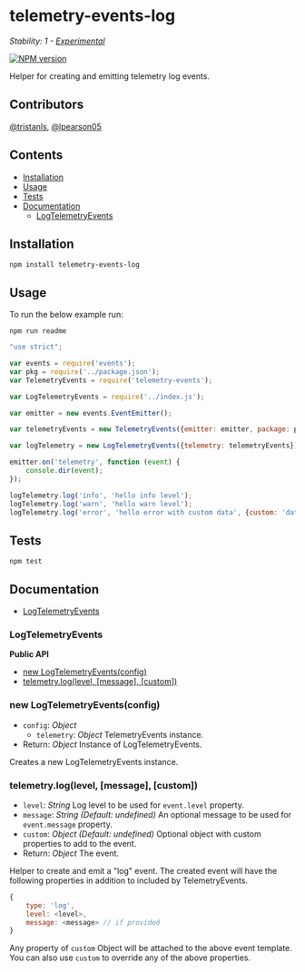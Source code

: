 # telemetry-events-log

_Stability: 1 - [Experimental](https://github.com/tristanls/stability-index#stability-1---experimental)_

[![NPM version](https://badge.fury.io/js/telemetry-events-log.png)](http://npmjs.org/package/telemetry-events-log)

Helper for creating and emitting telemetry log events.

## Contributors

[@tristanls](https://github.com/tristanls), [@lpearson05](https://github.com/lpearson05)

## Contents

  * [Installation](#installation)
  * [Usage](#usage)
  * [Tests](#tests)
  * [Documentation](#documentation)
    * [LogTelemetryEvents](#logtelemetryevents)

## Installation

    npm install telemetry-events-log

## Usage

To run the below example run:

    npm run readme

```javascript
"use strict";

var events = require('events');
var pkg = require('../package.json');
var TelemetryEvents = require('telemetry-events');

var LogTelemetryEvents = require('../index.js');

var emitter = new events.EventEmitter();

var telemetryEvents = new TelemetryEvents({emitter: emitter, package: pkg});

var logTelemetry = new LogTelemetryEvents({telemetry: telemetryEvents});

emitter.on('telemetry', function (event) {
    console.dir(event);
});

logTelemetry.log('info', 'hello info level');
logTelemetry.log('warn', 'hello warn level');
logTelemetry.log('error', 'hello error with custom data', {custom: 'data'});

```

## Tests

    npm test

## Documentation

  * [LogTelemetryEvents](#logtelemetryevents)

### LogTelemetryEvents

**Public API**

  * [new LogTelemetryEvents(config)](#new-logtelemetryeventsconfig)
  * [telemetry.log(level, \[message\], \[custom\])](#telemetryloglevel-message-custom)

### new LogTelemetryEvents(config)

  * `config`: _Object_
    * `telemetry`: _Object_ TelemetryEvents instance.
  * Return: _Object_ Instance of LogTelemetryEvents.

Creates a new LogTelemetryEvents instance.

### telemetry.log(level, [message], [custom])

  * `level`: _String_ Log level to be used for `event.level` property.
  * `message`: _String_ _(Default: undefined)_ An optional message to be used for `event.message` property.
  * `custom`: _Object_ _(Default: undefined)_ Optional object with custom properties to add to the event.
  * Return: _Object_ The event.

Helper to create and emit a "log" event. The created event will have the following properties in addition to included by TelemetryEvents.

```javascript
{
    type: 'log',
    level: <level>,
    message: <message> // if provided
}
```

Any property of `custom` Object will be attached to the above event template. You can also use `custom` to override any of the above properties.

